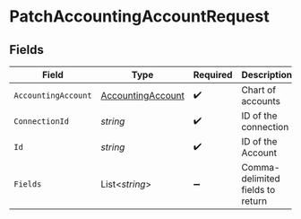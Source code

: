 # PatchAccountingAccountRequest


## Fields

| Field                                                             | Type                                                              | Required                                                          | Description                                                       |
| ----------------------------------------------------------------- | ----------------------------------------------------------------- | ----------------------------------------------------------------- | ----------------------------------------------------------------- |
| `AccountingAccount`                                               | [AccountingAccount](../../Models/Components/AccountingAccount.md) | :heavy_check_mark:                                                | Chart of accounts                                                 |
| `ConnectionId`                                                    | *string*                                                          | :heavy_check_mark:                                                | ID of the connection                                              |
| `Id`                                                              | *string*                                                          | :heavy_check_mark:                                                | ID of the Account                                                 |
| `Fields`                                                          | List<*string*>                                                    | :heavy_minus_sign:                                                | Comma-delimited fields to return                                  |